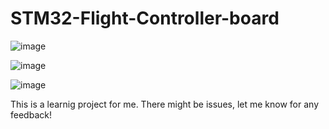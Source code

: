 # STM32-Flight-Controller-board

![image](https://user-images.githubusercontent.com/83834665/117589537-bcdccc00-b132-11eb-87cb-4f73d3ddc447.png)

![image](https://user-images.githubusercontent.com/83834665/117589553-d7af4080-b132-11eb-89d6-0ee1853ada1b.png)

![image](https://user-images.githubusercontent.com/83834665/117589583-1a711880-b133-11eb-96f1-cad02351c5b7.png)

This is a learnig project for me. There might be issues, let me know for any feedback!

